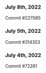 ### July 8th, 2022

Commit #227085

### July 5th, 2022

Commit #314353


### July 4th, 2022

Commit #72281
